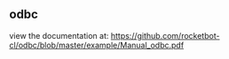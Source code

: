 ## odbc

 view the documentation at: https://github.com/rocketbot-cl/odbc/blob/master/example/Manual_odbc.pdf
